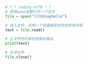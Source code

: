 
<BlogInfo id="720" title="1.读取文件" author="白日梦想猿" pv=0 read_times=0 pre_cost_time="0分8秒" category="文件" tag_list="['文件']" create_time="2020.03.18 17:11:20" update_time="2021.05.29 13:32:01" />

```python
# *_* coding:utf8 *_*
# 使用open函数打开一个文件
file = open("lll02sayhello")

# 读入文件，并用一个变量接受文件的所有内容
text = file.read()

# 让文件的内容在控制台输出
print(text)

# 关闭文件
file.close()

```

